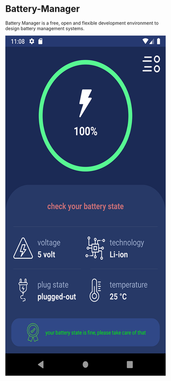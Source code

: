 # Battery-Manager
Battery Manager is a free, open and flexible development environment to design battery management systems.


<img src="https://github.com/sajjad-pmf/Battery-Manager/blob/master/image.png?raw=true" width="600" height="1067">

